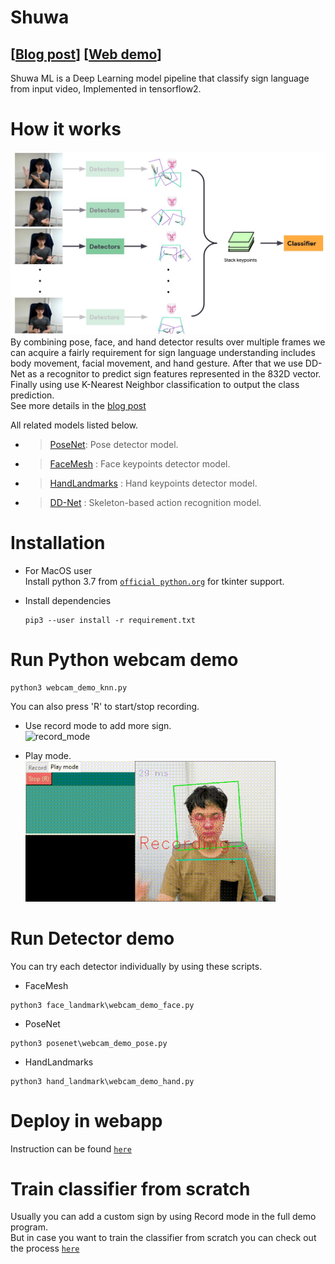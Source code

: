 # Shuwa
## [[Blog post]()] [[Web demo]()]

Shuwa ML is a Deep Learning model pipeline that classify sign language from input video, Implemented in tensorflow2.  


# How it works
![](assets/overview.jpg)  
By combining pose, face, and hand detector results over multiple frames we can acquire a fairly requirement for sign language understanding includes body movement, facial movement, and hand gesture. After that we use DD-Net as a recognitor to predict sign features represented in the 832D vector. Finally using use K-Nearest Neighbor classification to output the class prediction.  
See more details in the [blog post]()

All related models listed below.

- >[PoseNet](https://github.com/tensorflow/tfjs-models/tree/master/posenet): Pose detector model.
- >[FaceMesh](https://google.github.io/mediapipe/solutions/face_mesh) : Face keypoints detector model.
- >[HandLandmarks](https://google.github.io/mediapipe/solutions/hands) : Hand keypoints detector model.
- >[DD-Net](https://github.com/fandulu/DD-Net) : Skeleton-based action recognition model.


# Installation
- For MacOS user  
Install python 3.7 from [`official python.org`](https://www.python.org/downloads/release/python-379/) for tkinter support.

- Install dependencies
    ```
    pip3 --user install -r requirement.txt
    ```


# Run Python webcam demo
```
python3 webcam_demo_knn.py
```
You can also press 'R' to start/stop recording.

- Use record mode to add more sign.  
![record_mode](assets/record_mode.gif)

- Play mode.  
![play_mode](assets/play_mode.gif)  



# Run Detector demo
You can try each detector individually by using these scripts.
- FaceMesh
```
python3 face_landmark\webcam_demo_face.py
```

- PoseNet
```
python3 posenet\webcam_demo_pose.py
```

- HandLandmarks
```
python3 hand_landmark\webcam_demo_hand.py
```

# Deploy in webapp
Instruction can be found [`here`](/web_demo)


# Train classifier from scratch
Usually you can add a custom sign by using Record mode in the full demo program.  
But in case you want to train the classifier from scratch you can check out the process [`here`](/classifier)